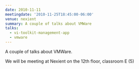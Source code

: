 ```yaml
---
date: 2010-11-11
meetingdate: '2010-11-25T18:45:00-06:00'
venue: nexient
summary: A couple of talks about VMWare
talks:
  - vi-toolkit-management-app
  - vmware
---
```


A couple of talks about VMWare.

We will be meeting at Nexient on the 12th floor, classroom E (5)
